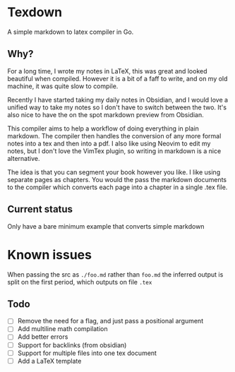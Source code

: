 # Texdown

A simple markdown to latex compiler in Go.

## Why?

For a long time, I wrote my notes in LaTeX, this was great and looked beautiful when compiled. However it is a bit of a faff to write, and on my old machine, it was quite slow to compile.

Recently I have started taking my daily notes in Obsidian, and I would love a unified way to take my notes so I don't have to switch between the two. It's also nice to have the on the spot markdown preview from Obsidian.

This compiler aims to help a workflow of doing everything in plain markdown. The compiler then handles the conversion of any more formal notes into a tex and then into a pdf. I also like using Neovim to edit my notes, but I don't love the VimTex plugin, so writing in markdown is a nice alternative.

The idea is that you can segment your book however you like. I like using separate pages as chapters. You would the pass the markdown documents to the compiler which converts each page into a chapter in a single .tex file.

## Current status
Only have a bare minimum example that converts simple markdown

# Known issues
When passing the src as `./foo.md` rather than `foo.md` the inferred output is split on the first period, which outputs on file `.tex`

## Todo
- [ ] Remove the need for a flag, and just pass a positional argument
- [ ] Add multiline math compilation
- [ ] Add better errors
- [ ] Support for backlinks (from obsidian)
- [ ] Support for multiple files into one tex document
- [ ] Add a LaTeX template
